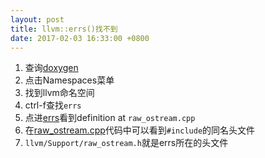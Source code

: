 ```yaml
---
layout: post
title: llvm::errs()找不到
date: 2017-02-03 16:33:00 +0800
---
```


1. 查询[doxygen](http://llvm.org/doxygen/)
2. 点击Namespaces菜单
3. 找到llvm命名空间
4. ctrl-f查找`errs`
5. 点进[errs](http://llvm.org/doxygen/namespacellvm.html#ab8e34eca3b0817ef7a127913fbf6d9e4)看到definition at `raw_ostream.cpp`
6. 在[raw_ostream.cpp](http://llvm.org/doxygen/raw__ostream_8cpp_source.html)代码中可以看到`#include`的同名头文件
7. `llvm/Support/raw_ostream.h`就是errs所在的头文件
